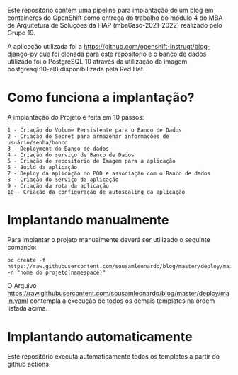 Este repositório contém uma pipeline para implantação de um blog em containeres do OpenShift como entrega do trabalho do módulo 4 do MBA de Arquitetura de Soluções da FIAP (mba6aso-2021-2022) realizado pelo Grupo 19.

A aplicação utilizada foi a https://github.com/openshift-instruqt/blog-django-py que foi clonada para este repositório e o banco de dados utilizado foi o PostgreSQL 10 através da utilização da imagem postgresql:10-el8 disponibilizada pela Red Hat.

# Como funciona a implantação?

A implantação do Projeto é feita em 10 passos:

```
1 - Criação do Volume Persistente para o Banco de Dados
2 - Criação do Secret para armazenar informações de usuário/senha/banco
3 - Deployment do Banco de dados
4 - Criação do serviço de Banco de Dados
5 - Criação de repositório de Imagem para a aplicação
6 - Build da aplicação
7 - Deploy da aplicação no POD e associação com o Banco de dados
8 - Criação do serviço da aplicação
9 - Criação da rota da aplicação
10 - Criação da configuração de autoscaling da aplicação

```

# Implantando manualmente

Para implantar o projeto manualmente deverá ser utilizado o seguinte comando:

```
oc create -f https://raw.githubusercontent.com/sousamleonardo/blog/master/deploy/main.yaml -n "nome do projeto(namespace)"
```

O Arquivo https://raw.githubusercontent.com/sousamleonardo/blog/master/deploy/main.yaml contempla a execução de todos os demais templates na ordem listada acima.

# Implantando automaticamente

Este repositório executa automaticamente todos os templates a partir do github actions.
